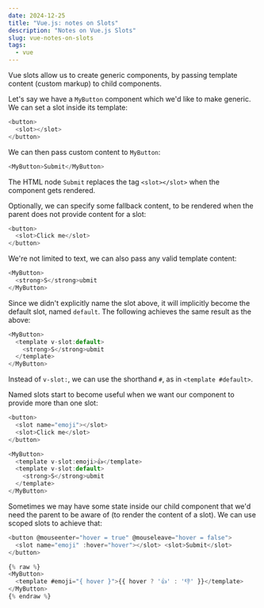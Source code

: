 ```yaml
---
date: 2024-12-25
title: "Vue.js: notes on Slots"
description: "Notes on Vue.js Slots"
slug: vue-notes-on-slots
tags:
  - vue
---
```


Vue slots allow us to create generic components, by passing template content
(custom markup) to child components.

Let's say we have a `MyButton` component which we'd like to make generic. We can
set a slot inside its template:

```js
<button>
  <slot></slot>
</button>
```

We can then pass custom content to `MyButton`:

```js
<MyButton>Submit</MyButton>
```

The HTML node `Submit` replaces the tag `<slot></slot>` when the component gets
rendered.

Optionally, we can specify some fallback content, to be rendered when the parent
does not provide content for a slot:

```js
<button>
  <slot>Click me</slot>
</button>
```

We're not limited to text, we can also pass any valid template content:

```js
<MyButton>
  <strong>S</strong>ubmit
</MyButton>
```

Since we didn't explicitly name the slot above, it will implicitly become the
default slot, named `default`. The following achieves the same result as the
above:

```js
<MyButton>
  <template v-slot:default>
    <strong>S</strong>ubmit
  </template>
</MyButton>
```

Instead of `v-slot:`, we can use the shorthand `#`, as in `<template #default>`.

Named slots start to become useful when we want our component to provide more
than one slot:

```js
<button>
  <slot name="emoji"></slot>
  <slot>Click me</slot>
</button>
```

```js
<MyButton>
  <template v-slot:emoji>👍</template>
  <template v-slot:default>
    <strong>S</strong>ubmit
  </template>
</MyButton>
```

Sometimes we may have some state inside our child component that we'd need the
parent to be aware of (to render the content of a slot). We can use scoped slots
to achieve that:

```js
<button @mouseenter="hover = true" @mouseleave="hover = false">
  <slot name="emoji" :hover="hover"></slot> <slot>Submit</slot>
</button>
```

```js
{% raw %}
<MyButton>
  <template #emoji="{ hover }">{{ hover ? '👍' : '👎' }}</template>
</MyButton>
{% endraw %}
```
